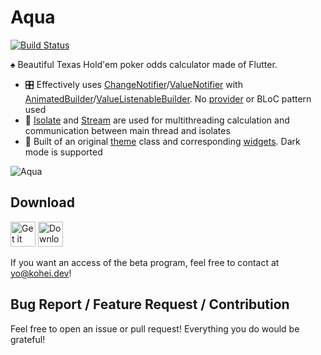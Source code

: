 # Aqua

[![Build Status](https://app.bitrise.io/app/c991d5e40b6ae077/status.svg?token=fLXSCW4kXWgtw8BAcH-kLA&branch=master)](https://app.bitrise.io/app/c991d5e40b6ae077)

♠️ Beautiful Texas Hold'em poker odds calculator made of Flutter.

- 🎛 Effectively uses [ChangeNotifier](https://api.flutter.dev/flutter/foundation/ChangeNotifier-class.html)/[ValueNotifier](https://api.flutter.dev/flutter/foundation/ValueNotifier-class.html) with [AnimatedBuilder](https://api.flutter.dev/flutter/widgets/AnimatedBuilder-class.html)/[ValueListenableBuilder](https://api.flutter.dev/flutter/widgets/ValueListenableBuilder-class.html). No [provider](https://pub.dev/packages/provider) or BLoC pattern used
- 🧩 [Isolate](https://api.dart.dev/stable/2.9.0/dart-isolate/dart-isolate-library.html) and [Stream](https://api.dart.dev/stable/2.9.0/dart-async/Stream-class.html) are used for multithreading calculation and communication between main thread and isolates
- 💅 Built of an original [theme](lib/src/constants/theme.dart) class and corresponding [widgets](lib/src/common_widgets). Dark mode is supported

![Aqua](https://user-images.githubusercontent.com/4289883/89248433-9a76ba80-d5c4-11ea-9b23-b4d0a4dcc867.gif)

## Download

[<img src="https://user-images.githubusercontent.com/4289883/68385703-35fafd80-010f-11ea-8433-2c8e9994b023.png" alt="Get it on Google Play" height="40" />](https://play.google.com/store/apps/details?id=app.axross.aqua&hl=en) [<img src="https://user-images.githubusercontent.com/4289883/68385704-35fafd80-010f-11ea-83ce-6bd8b7eff5d1.png" alt="Download on the App Store" height="40" />](https://apps.apple.com/us/app/odds-calculator-for-poker/id1485519383)

If you want an access of the beta program, feel free to contact at [yo@kohei.dev](mailto:yo@kohei.dev)!

## Bug Report / Feature Request / Contribution

Feel free to open an issue or pull request! Everything you do would be grateful!
